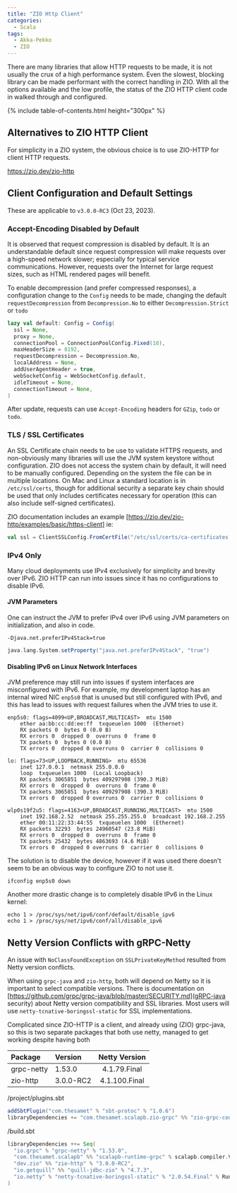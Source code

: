 ```yaml
---
title: "ZIO Http Client"
categories:
  - Scala
tags:
  - Akka-Pekko
  - ZIO
---
```


There are many libraries that allow HTTP requests to be made, it is not usually the crux of a high performance system. 
Even the slowest, blocking library can be made performant with the correct handling in ZIO. With all the options 
available and the low profile, the status of the ZIO HTTP client code in walked through and configured.

{% include table-of-contents.html height="300px" %}

## Alternatives to ZIO HTTP Client

For simplicity in a ZIO system, the obvious choice is to use ZIO-HTTP for client HTTP requests.

https://zio.dev/zio-http

## Client Configuration and Default Settings

These are applicable to `v3.0.0-RC3` (Oct 23, 2023).

### Accept-Encoding Disabled by Default

It is observed that request compression is disabled by default.  It is an understandable default since request 
compression will make requests over a high-speed network slower; especially for typical service communications.
However, requests over the Internet for large request sizes, such as HTML rendered pages will benefit.

To enable decompression (and prefer compressed responses), a configuration change to the `Config` needs to be made,
changing the default `requestDecompression` from `Decompression.No` to either `Decompression.Strict` or `todo`

```scala
lazy val default: Config = Config(
  ssl = None,
  proxy = None,
  connectionPool = ConnectionPoolConfig.Fixed(10),
  maxHeaderSize = 8192,
  requestDecompression = Decompression.No,
  localAddress = None,
  addUserAgentHeader = true,
  webSocketConfig = WebSocketConfig.default,
  idleTimeout = None,
  connectionTimeout = None,
)
```
After update, requests can use `Accept-Encoding` headers for `GZip`, `todo` or `todo`.

### TLS / SSL Certificates 

An SSL Certificate chain needs to be use to validate HTTPS requests, and non-obviously many libraries will use the JVM 
system keystore without configuration. ZIO does not access the system chain by default, it will need to be manually 
configured.  Depending on the system the file can be in multiple locations.  On Mac and Linux a standard location is in
`/etc/ssl/certs`, though for additional security a separate key chain should be used that only includes certificates 
necessary for operation (this can also include self-signed certificates).

ZIO documentation includes an example [https://zio.dev/zio-http/examples/basic/https-client]
ie: 

```scala
val ssl = ClientSSLConfig.FromCertFile("/etc/ssl/certs/ca-certificates.crt")
```

### IPv4 Only

Many cloud deployments use IPv4 exclusively for simplicity and brevity over IPv6.  ZIO HTTP can run into
issues since it has no configurations to disable IPv6.

#### JVM Parameters

One can instruct the JVM to prefer IPv4 over IPv6 using JVM parameters on initialization, and also in code.

```shell
-Djava.net.preferIPv4Stack=true
```

```scala
java.lang.System.setProperty("java.net.preferIPv4Stack", "true")
```

#### Disabling IPv6 on Linux Network Interfaces

JVM preference may still run into issues if system interfaces are misconfigured with IPv6.
For example, my development laptop has an internal wired NIC `enp5s0` that is unused but still configured with IPv6, 
and this has lead to issues with request failures when the JVM tries to use it.

```
enp5s0: flags=4099<UP,BROADCAST,MULTICAST>  mtu 1500
    ether aa:bb:cc:dd:ee:ff  txqueuelen 1000  (Ethernet)
    RX packets 0  bytes 0 (0.0 B)
    RX errors 0  dropped 0  overruns 0  frame 0
    TX packets 0  bytes 0 (0.0 B)
    TX errors 0  dropped 0 overruns 0  carrier 0  collisions 0

lo: flags=73<UP,LOOPBACK,RUNNING>  mtu 65536
    inet 127.0.0.1  netmask 255.0.0.0
    loop  txqueuelen 1000  (Local Loopback)
    RX packets 3065851  bytes 409297908 (390.3 MiB)
    RX errors 0  dropped 0  overruns 0  frame 0
    TX packets 3065851  bytes 409297908 (390.3 MiB)
    TX errors 0  dropped 0 overruns 0  carrier 0  collisions 0

wlp0s19f2u5: flags=4163<UP,BROADCAST,RUNNING,MULTICAST>  mtu 1500
    inet 192.168.2.52  netmask 255.255.255.0  broadcast 192.168.2.255
    ether 00:11:22:33:44:55  txqueuelen 1000  (Ethernet)
    RX packets 32293  bytes 24960547 (23.8 MiB)
    RX errors 0  dropped 0  overruns 0  frame 0
    TX packets 25432  bytes 4863693 (4.6 MiB)
    TX errors 0  dropped 0 overruns 0  carrier 0  collisions 0
```
The solution is to disable the device, however if it was used there doesn't seem to be an obvious way to 
configure ZIO to not use it.
```shell
ifconfig enp5s0 down
```
Another more drastic change is to completely disable IPv6 in the Linux kernel:
```shell
echo 1 > /proc/sys/net/ipv6/conf/default/disable_ipv6
echo 1 > /proc/sys/net/ipv6/conf/all/disable_ipv6
```

## Netty Version Conflicts with gRPC-Netty

An issue with `NoClassFoundException` on `SSLPrivateKeyMethod` resulted from Netty version conflicts.

When using `grpc-java` and `zio-http`, both will depend on Netty so it is important to select compatible versions.
There is documentation on [https://github.com/grpc/grpc-java/blob/master/SECURITY.md](gRPC-java security) 
about Netty version compatibility and SSL libraries.  Most users will use `netty-tcnative-boringssl-static` for SSL
implementations.

Complicated since ZIO-HTTP is a client, and already using (ZIO) grpc-java, so this is two separate packages that both
use netty, managed to get working despite having both

| Package        | Version   | Netty Version |
|:---------------|:----------|:-------------:|
| grpc-netty     | 1.53.0    | 4.1.79.Final  |
| zio-http       | 3.0.0-RC2 | 4.1.100.Final |

/project/plugins.sbt

```sbt
addSbtPlugin("com.thesamet" % "sbt-protoc" % "1.0.6")
libraryDependencies += "com.thesamet.scalapb.zio-grpc" %% "zio-grpc-codegen" % "0.6.0"
```

/build.sbt

```sbt
libraryDependencies ++= Seq(
  "io.grpc" % "grpc-netty" % "1.53.0",
  "com.thesamet.scalapb" %% "scalapb-runtime-grpc" % scalapb.compiler.Version.scalapbVersion,
  "dev.zio" %% "zio-http" % "3.0.0-RC2",
  "io.getquill" %% "quill-jdbc-zio" % "4.7.3",
  "io.netty" % "netty-tcnative-boringssl-static" % "2.0.54.Final" % Runtime classifier "linux-x86_64",
)
```

